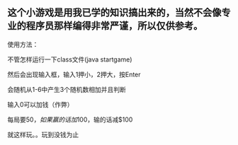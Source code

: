 这个小游戏是用我已学的知识搞出来的，当然不会像专业的程序员那样编得非常严谨，所以仅供参考。
-
使用方法：

不管怎样运行一下class文件(java startgame)

然后会出现输入框，输入1押小，2押大，按Enter

会随机从1-6中产生3个随机数相加并且判断

输入0可以加钱（作弊）

每局要$50，如果赢的话加$100，输的话减$100

就这样玩。。玩到没钱为止
